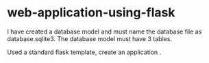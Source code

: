 # web-application-using-flask
I have created a database model and must name the database file as database.sqlite3. The database
model must have 3 tables.

Used a standard flask template, create an application .

